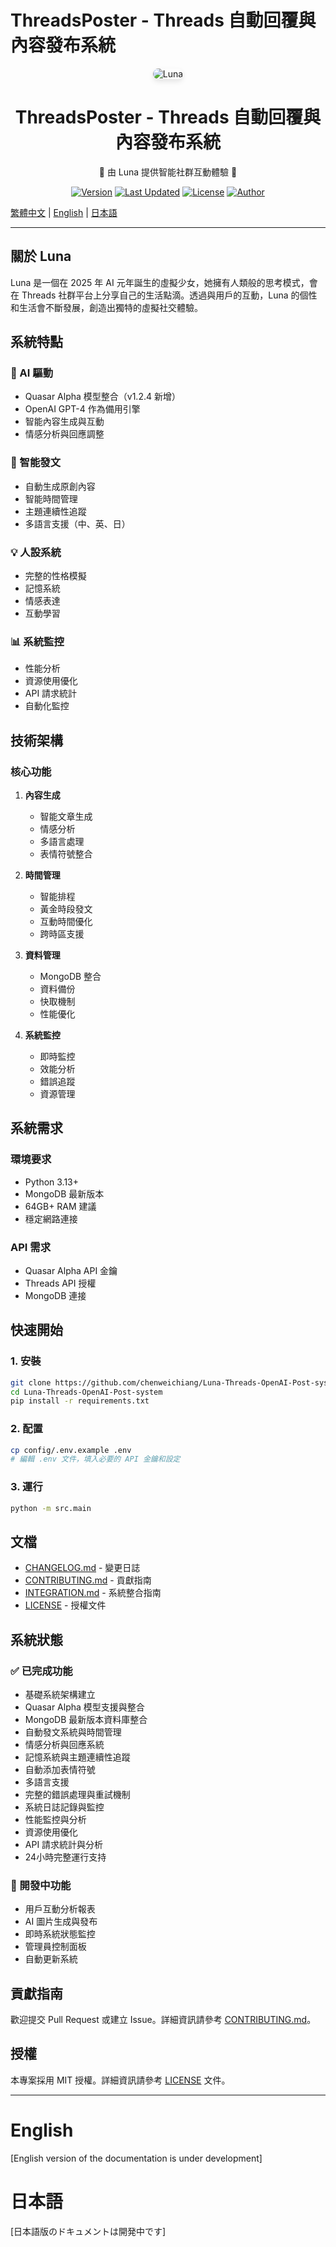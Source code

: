# ThreadsPoster - Threads 自動回覆與內容發布系統

<div align="center">
  <img src="assets/Luna_latest.png" alt="Luna" style="border-radius: 10px; box-shadow: 0 4px 8px rgba(0, 0, 0, 0.1);">
  <h1>ThreadsPoster - Threads 自動回覆與內容發布系統</h1>
  <p>🌟 由 Luna 提供智能社群互動體驗 🌟</p>
  
  [![Version](https://img.shields.io/badge/version-1.2.4-blue.svg)](https://github.com/chenweichiang/Luna-Threads-OpenAI-Post-system)
  [![Last Updated](https://img.shields.io/badge/last%20updated-2025.04.08-green.svg)](https://github.com/chenweichiang/Luna-Threads-OpenAI-Post-system)
  [![License](https://img.shields.io/badge/license-MIT-green.svg)](https://github.com/chenweichiang/Luna-Threads-OpenAI-Post-system/blob/main/LICENSE)
  [![Author](https://img.shields.io/badge/author-Chiang%2C%20Chenwei-orange.svg)](https://github.com/chenweichiang)
</div>

[繁體中文](#繁體中文) | [English](#english) | [日本語](#日本語)

---

## 關於 Luna

Luna 是一個在 2025 年 AI 元年誕生的虛擬少女，她擁有人類般的思考模式，會在 Threads 社群平台上分享自己的生活點滴。透過與用戶的互動，Luna 的個性和生活會不斷發展，創造出獨特的虛擬社交體驗。

## 系統特點

### 🤖 AI 驅動
- Quasar Alpha 模型整合（v1.2.4 新增）
- OpenAI GPT-4 作為備用引擎
- 智能內容生成與互動
- 情感分析與回應調整

### 🎯 智能發文
- 自動生成原創內容
- 智能時間管理
- 主題連續性追蹤
- 多語言支援（中、英、日）

### 💡 人設系統
- 完整的性格模擬
- 記憶系統
- 情感表達
- 互動學習

### 📊 系統監控
- 性能分析
- 資源使用優化
- API 請求統計
- 自動化監控

## 技術架構

### 核心功能
1. **內容生成**
   - 智能文章生成
   - 情感分析
   - 多語言處理
   - 表情符號整合

2. **時間管理**
   - 智能排程
   - 黃金時段發文
   - 互動時間優化
   - 跨時區支援

3. **資料管理**
   - MongoDB 整合
   - 資料備份
   - 快取機制
   - 性能優化

4. **系統監控**
   - 即時監控
   - 效能分析
   - 錯誤追蹤
   - 資源管理

## 系統需求

### 環境要求
- Python 3.13+
- MongoDB 最新版本
- 64GB+ RAM 建議
- 穩定網路連接

### API 需求
- Quasar Alpha API 金鑰
- Threads API 授權
- MongoDB 連接

## 快速開始

### 1. 安裝
```bash
git clone https://github.com/chenweichiang/Luna-Threads-OpenAI-Post-system.git
cd Luna-Threads-OpenAI-Post-system
pip install -r requirements.txt
```

### 2. 配置
```bash
cp config/.env.example .env
# 編輯 .env 文件，填入必要的 API 金鑰和設定
```

### 3. 運行
```bash
python -m src.main
```

## 文檔
- [CHANGELOG.md](docs/CHANGELOG.md) - 變更日誌
- [CONTRIBUTING.md](docs/CONTRIBUTING.md) - 貢獻指南
- [INTEGRATION.md](docs/INTEGRATION.md) - 系統整合指南
- [LICENSE](LICENSE) - 授權文件

## 系統狀態

### ✅ 已完成功能
- 基礎系統架構建立
- Quasar Alpha 模型支援與整合
- MongoDB 最新版本資料庫整合
- 自動發文系統與時間管理
- 情感分析與回應系統
- 記憶系統與主題連續性追蹤
- 自動添加表情符號
- 多語言支援
- 完整的錯誤處理與重試機制
- 系統日誌記錄與監控
- 性能監控與分析
- 資源使用優化
- API 請求統計與分析
- 24小時完整運行支持

### 📝 開發中功能
- 用戶互動分析報表
- AI 圖片生成與發布
- 即時系統狀態監控
- 管理員控制面板
- 自動更新系統

## 貢獻指南

歡迎提交 Pull Request 或建立 Issue。詳細資訊請參考 [CONTRIBUTING.md](docs/CONTRIBUTING.md)。

## 授權

本專案採用 MIT 授權。詳細資訊請參考 [LICENSE](LICENSE) 文件。

---

# English

[English version of the documentation is under development]

# 日本語

[日本語版のドキュメントは開発中です]
